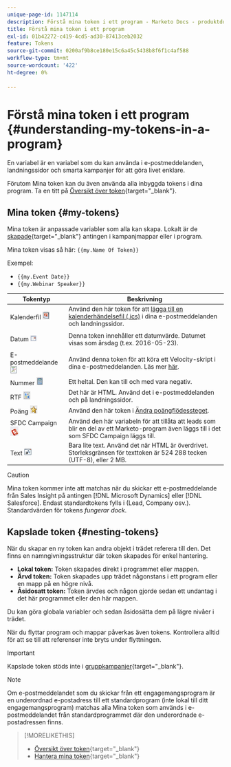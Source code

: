 ```yaml
---
unique-page-id: 1147114
description: Förstå mina token i ett program - Marketo Docs - produktdokumentation
title: Förstå mina token i ett program
exl-id: 01b42272-c419-4cd5-ad30-87413ceb2032
feature: Tokens
source-git-commit: 0200af9b8ce180e15c6a45c5438b8f6f1c4af588
workflow-type: tm+mt
source-wordcount: '422'
ht-degree: 0%

---
```


# Förstå mina token i ett program {#understanding-my-tokens-in-a-program}

En variabel är en variabel som du kan använda i e-postmeddelanden, landningssidor och smarta kampanjer för att göra livet enklare.

Förutom Mina token kan du även använda alla inbyggda tokens i dina program. Ta en titt på [Översikt över token](/help/marketo/product-docs/demand-generation/landing-pages/personalizing-landing-pages/tokens-overview.md){target="_blank"}.

## Mina token  {#my-tokens}

Mina token är anpassade variabler som alla kan skapa. Lokalt är de [skapade](/help/marketo/product-docs/core-marketo-concepts/programs/tokens/managing-my-tokens.md){target="_blank"} antingen i kampanjmappar eller i program.

Mina token visas så här: `{{my.Name Of Token}}`

Exempel:

* `{{my.Event Date}}`
* `{{my.Webinar Speaker}}`

<table> 
 <thead> 
  <tr> 
   <th>Tokentyp</th> 
   <th>Beskrivning</th> 
  </tr> 
 </thead> 
 <tbody> 
  <tr> 
   <td>Kalenderfil <img alt="—" src="assets/image2014-9-25-16-3a44-3a19.png" data-linked-resource-id="3083230" data-linked-resource-type="attachment" data-base-url="https://docs.marketo.com" data-linked-resource-container-id="1147114"></td> 
   <td>Använd den här token för att <a href="/help/marketo/product-docs/email-marketing/general/functions-in-the-editor/create-a-calendar-event-ics-file.md">lägga till en kalenderhändelsefil (.i</a><a href="/help/marketo/product-docs/email-marketing/general/functions-in-the-editor/create-a-calendar-event-ics-file.md">cs)</a> i dina e-postmeddelanden och landningssidor.</td> 
  </tr> 
  <tr> 
   <td><p>Datum <img alt="—" src="assets/image2014-9-25-16-3a44-3a47.png" data-linked-resource-id="3083231" data-linked-resource-type="attachment" data-base-url="https://docs.marketo.com" data-linked-resource-container-id="1147114"></p></td> 
   <td>Denna token innehåller ett datumvärde. Datumet visas som årsdag (t.ex. 2016-05-23).</td> 
  </tr> 
  <tr> 
   <td>E-postmeddelande <img alt="—" src="assets/image2014-9-25-16-3a45-3a4.png" data-linked-resource-id="3083232" data-linked-resource-type="attachment" data-base-url="https://docs.marketo.com" data-linked-resource-container-id="1147114"></td> 
   <td>Använd denna token för att köra ett Velocity-skript i dina e-postmeddelanden. Läs mer <a href="https://experienceleague.adobe.com/en/docs/marketo-developer/marketo/email-scripting" title="Följ länk" rel="nofollow">här</a>. </td> 
  </tr> 
  <tr> 
   <td>Nummer <span> <img alt="—" src="assets/image2014-9-25-16-3a45-3a25.png" data-linked-resource-id="3083233" data-linked-resource-type="attachment" data-base-url="https://docs.marketo.com" data-linked-resource-container-id="1147114"></span></td> 
   <td>Ett heltal. Den kan till och med vara negativ.</td> 
  </tr> 
  <tr> 
   <td>RTF <img alt="—" src="assets/image2014-9-25-16-3a46-3a22.png" data-linked-resource-id="3083234" data-linked-resource-type="attachment" data-base-url="https://docs.marketo.com" data-linked-resource-container-id="1147114"></td> 
   <td>Det här är HTML. Använd det i e-postmeddelanden och på landningssidor.</td> 
  </tr> 
  <tr> 
   <td>Poäng <img alt="—" src="assets/image2014-9-25-16-3a46-3a39.png" data-linked-resource-id="3083235" data-linked-resource-type="attachment" data-base-url="https://docs.marketo.com" data-linked-resource-container-id="1147114"></td> 
   <td>Använd den här token i <a href="/help/marketo/product-docs/core-marketo-concepts/smart-campaigns/flow-actions/use-tokens-in-flow-steps.md">Ändra poängflödessteget</a>. </td> 
  </tr> 
  <tr> 
   <td colspan="1">SFDC Campaign <img alt="—" src="assets/sfdc-campaign-icon.jpg" data-linked-resource-id="11379761" data-linked-resource-type="attachment" data-base-url="https://docs.marketo.com" data-linked-resource-container-id="1147114" title="—"></td> 
   <td colspan="1">Använd den här variabeln för att tillåta att leads som blir en del av ett Marketo-program även läggs till i det som SFDC Campaign läggs till.</td> 
  </tr> 
  <tr> 
   <td>Text <img alt="—" src="assets/image2014-9-25-16-3a46-3a54.png" data-linked-resource-id="3083236" data-linked-resource-type="attachment" data-base-url="https://docs.marketo.com" data-linked-resource-container-id="1147114"></td> 
   <td>Bara lite text. Använd det när HTML är överdrivet. Storleksgränsen för texttoken är 524 288 tecken (UTF-8), eller 2 MB.</td> 
  </tr> 
 </tbody> 
</table>

>[!CAUTION]
>
>Mina token kommer inte att matchas när du skickar ett e-postmeddelande från Sales Insight på antingen [!DNL Microsoft Dynamics] eller [!DNL Salesforce]. Endast standardtokens fylls i (Lead, Company osv.). Standardvärden för tokens _fungerar dock_.

## Kapslade token {#nesting-tokens}

När du skapar en ny token kan andra objekt i trädet referera till den. Det finns en namngivningsstruktur där token skapades för enkel hantering.

* **Lokal token:** Token skapades direkt i programmet eller mappen.
* **Ärvd token:** Token skapades upp trädet någonstans i ett program eller en mapp på en högre nivå.
* **Åsidosatt token:** Token ärvdes och någon gjorde sedan ett undantag i det här programmet eller den här mappen.

Du kan göra globala variabler och sedan åsidosätta dem på lägre nivåer i trädet.

När du flyttar program och mappar påverkas även tokens. Kontrollera alltid för att se till att referenser inte bryts under flyttningen.

>[!IMPORTANT]
>
>Kapslade token stöds inte i [gruppkampanjer](/help/marketo/product-docs/core-marketo-concepts/smart-campaigns/creating-a-smart-campaign/understanding-batch-and-trigger-smart-campaigns.md#batch-campaign){target="_blank"}.

>[!NOTE]
>
>Om e-postmeddelandet som du skickar från ett engagemangsprogram är en underordnad e-postadress till ett standardprogram (inte lokal till ditt engagemangsprogram) matchas alla Mina token som används i e-postmeddelandet från standardprogrammet där den underordnade e-postadressen finns.

>[!MORELIKETHIS]
>
>* [Översikt över token](/help/marketo/product-docs/demand-generation/landing-pages/personalizing-landing-pages/tokens-overview.md){target="_blank"}
>* [Hantera mina token](/help/marketo/product-docs/core-marketo-concepts/programs/tokens/managing-my-tokens.md){target="_blank"}
